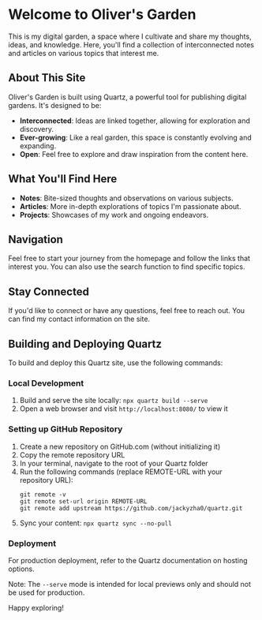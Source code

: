# Welcome to Oliver's Garden

This is my digital garden, a space where I cultivate and share my thoughts, ideas, and knowledge. Here, you'll find a collection of interconnected notes and articles on various topics that interest me.

## About This Site

Oliver's Garden is built using Quartz, a powerful tool for publishing digital gardens. It's designed to be:

- **Interconnected**: Ideas are linked together, allowing for exploration and discovery.
- **Ever-growing**: Like a real garden, this space is constantly evolving and expanding.
- **Open**: Feel free to explore and draw inspiration from the content here.

## What You'll Find Here

- **Notes**: Bite-sized thoughts and observations on various subjects.
- **Articles**: More in-depth explorations of topics I'm passionate about.
- **Projects**: Showcases of my work and ongoing endeavors.

## Navigation

Feel free to start your journey from the homepage and follow the links that interest you. You can also use the search function to find specific topics.

## Stay Connected

If you'd like to connect or have any questions, feel free to reach out. You can find my contact information on the site.

## Building and Deploying Quartz

To build and deploy this Quartz site, use the following commands:

### Local Development
1. Build and serve the site locally: `npx quartz build --serve`
2. Open a web browser and visit `http://localhost:8080/` to view it

### Setting up GitHub Repository
1. Create a new repository on GitHub.com (without initializing it)
2. Copy the remote repository URL
3. In your terminal, navigate to the root of your Quartz folder
4. Run the following commands (replace REMOTE-URL with your repository URL):
   ```
   git remote -v
   git remote set-url origin REMOTE-URL
   git remote add upstream https://github.com/jackyzha0/quartz.git
   ```
5. Sync your content: `npx quartz sync --no-pull`

### Deployment
For production deployment, refer to the Quartz documentation on hosting options.

Note: The `--serve` mode is intended for local previews only and should not be used for production.

Happy exploring!

